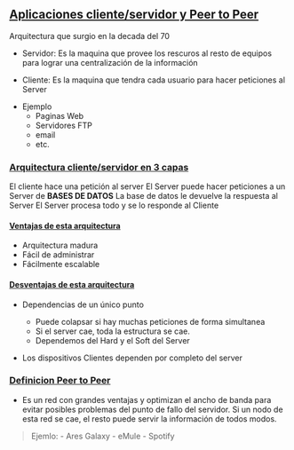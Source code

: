 ## [Aplicaciones cliente/servidor y Peer to Peer]()

Arquitectura que surgio en la decada del 70

* Servidor:
Es la maquina que provee los rescuros al resto de equipos para lograr una
centralización de la información

* Cliente:
Es la maquina que tendra cada usuario para hacer peticiones al Server

- Ejemplo
    * Paginas Web
    * Servidores FTP
    * email
    * etc.

### [Arquitectura cliente/servidor en 3 capas]()

El cliente hace una petición al server
El Server puede hacer peticiones a un Server de **BASES DE DATOS**
La base de datos le devuelve la respuesta al Server
El Server procesa todo y se lo responde al Cliente

#### [Ventajas de esta arquitectura]()
- Arquitectura madura
- Fácil de administrar
- Fácilmente escalable

#### [Desventajas de esta arquitectura]()
- Dependencias de un único punto
    * Puede colapsar si hay muchas peticiones de forma simultanea
    * Si el server cae, toda la estructura se cae.
    * Dependemos del Hard y el Soft del Server

- Los dispositivos Clientes dependen por completo del server


### [Definicion Peer to Peer]()
- Es un red con grandes ventajas y optimizan el ancho de banda para evitar
posibles problemas del punto de fallo del servidor. Si un nodo de esta red
se cae, el resto puede servir la información de todos modos. 
> Ejemlo: 
    - Ares Galaxy
    - eMule
    - Spotify
